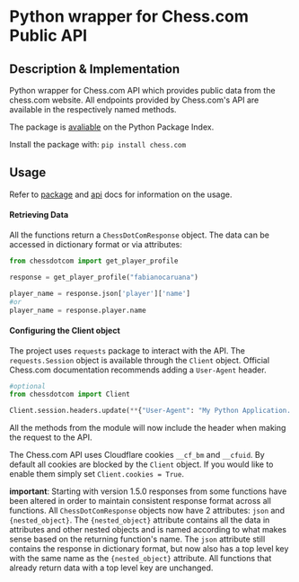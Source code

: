 # Python wrapper for Chess.com Public API
## Description & Implementation
Python wrapper for Chess.com API which provides public data from the chess.com website. All endpoints provided by Chess.com's API are available in the respectively named methods. 

The package is [avaliable](https://pypi.org/project/chess.com/) on the Python Package Index.

Install the package with: ```pip install chess.com``` 

## Usage
Refer to [package](https://chesscom.readthedocs.io/) and [api](https://www.chess.com/news/view/published-data-api) docs for information on the usage.

#### Retrieving Data
All the functions return a `ChessDotComResponse` object. The data can be accessed in dictionary format or via attributes:
``` python
from chessdotcom import get_player_profile

response = get_player_profile("fabianocaruana")

player_name = response.json['player']['name']
#or
player_name = response.player.name
```

#### Configuring the Client object
The project uses `requests` package to interact with the API. The `requests.Session` object is available through the `Client` object. Official Chess.com documentation recommends adding a `User-Agent` header.
``` python
#optional
from chessdotcom import Client

Client.session.headers.update(**{"User-Agent": "My Python Application. Contact me at email@example.com"})
```
All the methods from the module will now include the header when making the request to the API.

The Chess.com API uses Cloudflare cookies `__cf_bm` and `__cfuid`. By default all cookies are blocked by the `Client` object. If you would like to enable them simply set `Client.cookies = True`.

**important**: Starting with version 1.5.0 responses from some functions have been altered in order to maintain consistent response format across all functions. All `ChessDotComResponse` objects now have 2 attributes: `json` and `{nested_object}`. The `{nested_object}` attribute contains all the data in attributes and other nested objects and is named according to what makes sense based on the returning function's name. The `json` attribute still contains the response in dictionary format, but now also has a top level key with the same name as the `{nested_object}` attribute. All functions that already return data with a top level key are unchanged.


